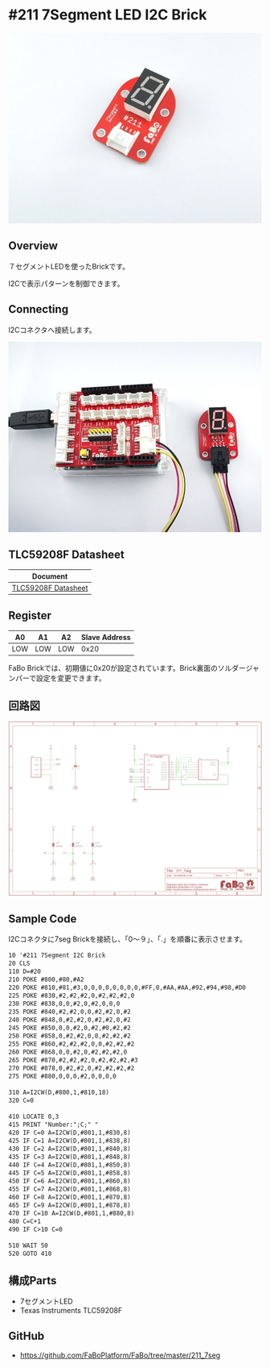 # #211 7Segment LED I2C Brick

![](../img/200_i2c/product/211.jpg)
<!--COLORME-->

## Overview
７セグメントLEDを使ったBrickです。

I2Cで表示パターンを制御できます。

## Connecting
I2Cコネクタへ接続します。

![](../img/200_i2c/connect/211_7seg_connect.jpg)

## TLC59208F Datasheet
| Document |
| -- |
| [TLC59208F Datasheet](http://www.ti.com/jp/lit/gpn/tlc59208f) |

## Register
| A0 | A1 | A2 | Slave Address |
| -- | -- | -- | -- |
| LOW | LOW | LOW | 0x20 |

FaBo Brickでは、初期値に0x20が設定されています。Brick裏面のソルダージャンパーで設定を変更できます。

## 回路図
![](../img/200_i2c/schematic/211_7seg.png)

## Sample Code

I2Cコネクタに7seg Brickを接続し、「0〜９」、「.」を順番に表示させます。

```
10 '#211 7Segment I2C Brick
20 CLS
110 D=#20
210 POKE #800,#80,#A2
220 POKE #810,#81,#3,0,0,0,0,0,0,0,0,#FF,0,#AA,#AA,#92,#94,#98,#D0
225 POKE #830,#2,#2,#2,0,#2,#2,#2,0
230 POKE #838,0,0,#2,0,#2,0,0,0
235 POKE #840,#2,#2,0,0,#2,#2,0,#2
240 POKE #848,0,#2,#2,0,#2,#2,0,#2
245 POKE #850,0,0,#2,0,#2,#0,#2,#2
250 POKE #858,0,#2,#2,0,0,#2,#2,#2
255 POKE #860,#2,#2,#2,0,0,#2,#2,#2
260 POKE #868,0,0,#2,0,#2,#2,#2,0
265 POKE #870,#2,#2,#2,0,#2,#2,#2,#3
270 POKE #878,0,#2,#2,0,#2,#2,#2,#2
275 POKE #880,0,0,0,#2,0,0,0,0

310 A=I2CW(D,#800,1,#810,18)
320 C=0

410 LOCATE 0,3
415 PRINT "Number:";C;" "
420 IF C=0 A=I2CW(D,#801,1,#830,8)
425 IF C=1 A=I2CW(D,#801,1,#838,8)
430 IF C=2 A=I2CW(D,#801,1,#840,8)
435 IF C=3 A=I2CW(D,#801,1,#848,8)
440 IF C=4 A=I2CW(D,#801,1,#850,8)
445 IF C=5 A=I2CW(D,#801,1,#858,8)
450 IF C=6 A=I2CW(D,#801,1,#860,8)
455 IF C=7 A=I2CW(D,#801,1,#868,8)
460 IF C=8 A=I2CW(D,#801,1,#870,8)
465 IF C=9 A=I2CW(D,#801,1,#878,8)
470 IF C=10 A=I2CW(D,#801,1,#880,8)
480 C=C+1
490 IF C>10 C=0

510 WAIT 50
520 GOTO 410
```

## 構成Parts
- 7セグメントLED
- Texas Instruments TLC59208F

## GitHub
- https://github.com/FaBoPlatform/FaBo/tree/master/211_7seg
